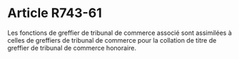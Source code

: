 # Article R743-61

Les fonctions de greffier de tribunal de commerce associé sont assimilées à celles de greffiers de tribunal de commerce pour la collation de titre de greffier de tribunal de commerce honoraire.